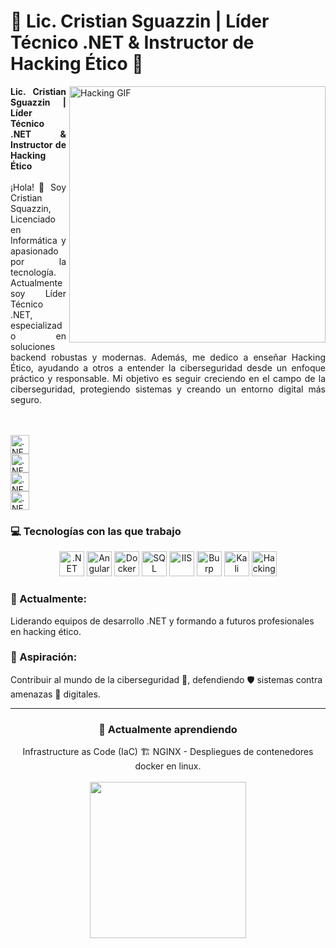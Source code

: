 
# 🌌 **Lic. Cristian Sguazzin | Líder Técnico .NET & Instructor de Hacking Ético** 🚀
<div>
  <img src="https://media.giphy.com/media/qgQUggAC3Pfv687qPC/giphy.gif" alt="Hacking GIF" align="right" style="width:410px; margin-left: 5px;">
  <div align="justify">
    <strong>Lic. Cristian Sguazzin | Líder Técnico .NET & Instructor de Hacking Ético</strong><br><br>
    ¡Hola! 👋 Soy Cristian Squazzin, Licenciado en Informática y apasionado por la tecnología. Actualmente soy Líder Técnico .NET, especializado en soluciones backend robustas y modernas. Además, me dedico a enseñar Hacking Ético, ayudando a otros a entender la ciberseguridad desde un enfoque práctico y responsable. Mi objetivo es seguir creciendo en el campo de la ciberseguridad, protegiendo sistemas y creando un entorno digital más seguro.
  </div>
  <div style="clear: both;"></div>
</div>
<br><br>

<p align="left">
  <a href="https://www.udemy.com/user/cristian-sguazzin">
      <img src="https://img.shields.io/badge/Udemy-Lic._Cristian_Sguazzin-A435F0?logo=udemy&logoColor=white&style=for-the-badge" alt=".NET" style="height: 30px;" >
  </a><br>
  <a href="https://www.youtube.com/@Lic.CristianSguazzin">
      <img src="https://img.shields.io/badge/YouTube-Lic._Cristian_Sguazzin-FF0000?logo=youtube&logoColor=red&style=for-the-badge" alt=".NET" style="height: 30px;" >
  </a><br>
  <a href="https://www.instagram.com/cristian_sguazzin">
      <img src="https://img.shields.io/badge/Instagram-Lic._Cristian_Sguazzin-E4405F?logo=instagram&logoColor=orange&style=for-the-badge" alt=".NET" style="height: 30px;" >
  </a><br>
    <a href="https://www.linkedin.com/in/cristian-sguazzin">
      <img src="https://img.shields.io/badge/LinkedIn-Lic._Cristian_Sguazzin-0A66C2?logo=linkedin&logoColor=blue&style=for-the-badge" alt=".NET" style="height: 30px;" >
  </a><br>
</p>



### 💻 **Tecnologías con las que trabajo**

<div align="center">
  <img src="https://img.shields.io/badge/.NET-512BD4?style=for-the-badge&logo=dotnet&logoColor=white" alt=".NET" style="height: 40px;" />
  <img src="https://img.shields.io/badge/Angular-DD0031?style=for-the-badge&logo=angular&logoColor=white" alt="Angular" style="height: 40px;" />
  <img src="https://img.shields.io/badge/Docker-0db7ed?style=for-the-badge&logo=docker&logoColor=white" alt="Docker" style="height: 40px;" />
  <img src="https://img.shields.io/badge/SQL%20Server-CC2927?style=for-the-badge&logo=microsoft-sql-server&logoColor=white" alt="SQL Server" style="height: 40px;" />
  <img src="https://img.shields.io/badge/IIS-0078D6?style=for-the-badge&logo=windows&logoColor=white" alt="IIS" style="height: 40px;" />
  <img src="https://img.shields.io/badge/Burp%20Suite-gray?style=for-the-badge&logo=burp-suite" alt="Burp Suite" style="height: 40px;" />
  <img src="https://img.shields.io/badge/Kali-%20Linux-A9A9A9?logo=kali-linux&logoColor=white&style=flat" alt="Kali Linux" style="height: 40px;" />
  <img src="https://img.shields.io/badge/Hacking%20-blue?style=for-the-badge&logo=hackaday" alt="Hacking" style="height: 40px;" />
</div>

### 📆 Actualmente:

Liderando equipos de desarrollo .NET y formando a futuros profesionales en hacking ético.

### 🚩 Aspiración:

Contribuir al mundo de la ciberseguridad 🔐, defendiendo 🛡️ sistemas contra amenazas 🦑 digitales.

---
<div align="center">
  
### 🌱 **Actualmente aprendiendo**
Infrastructure as Code (IaC) 🏗️
NGINX - Despliegues de contenedores docker en linux.
<br><br>
<img align="center" src="https://media3.giphy.com/media/v1.Y2lkPTc5MGI3NjExMmIyZDE5MWQwZW5yZWUxZGo4NjVzMWEwM3ViemJwbjFrd3BmbDBtaiZlcD12MV9pbnRlcm5hbF9naWZfYnlfaWQmY3Q9Zw/YtCAXWS94FZbWiKmKH/giphy.gif" width="250">
</div>



